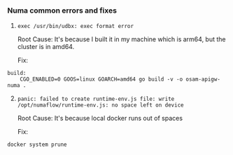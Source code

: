 ### Numa common errors and fixes

1. ```
   exec /usr/bin/udbx: exec format error
   ```

   Root Cause: It's because I built it in my machine which is arm64, but the cluster is in amd64.

   Fix:

```
build:
	CGO_ENABLED=0 GOOS=linux GOARCH=amd64 go build -v -o osam-apigw-numa .
```

2. ```
   panic: failed to create runtime-env.js file: write /opt/numaflow/runtime-env.js: no space left on device
   ```

   Root Cause: It's because local docker runs out of spaces

   Fix:

```
docker system prune
```




